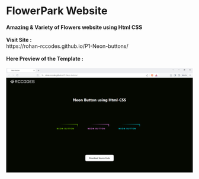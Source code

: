 # FlowerPark Website
<b>
 Amazing & Variety of Flowers website using Html CSS
</b>
 <br><br>
 <b>Visit Site :</b>

<br>
https://rohan-rccodes.github.io/P1-Neon-buttons/
<br>
<br>
<b>Here Preview of the Template : </b>
<br>
<br>
<img src="https://github.com/Rohan-rccodes/P1-Neon-buttons/blob/main/img/Neon-Template.png" alt="Neon Template" width="700">
